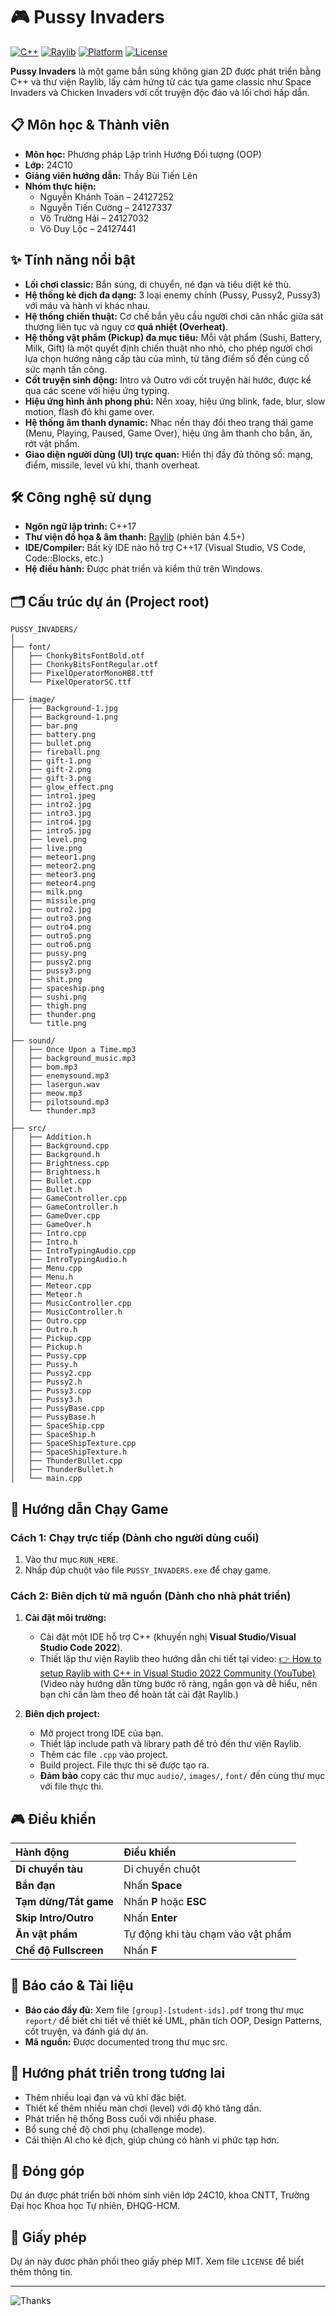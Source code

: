 # 🎮 Pussy Invaders

[![C++](https://img.shields.io/badge/C++-17-blue.svg)](https://en.cppreference.com/)
[![Raylib](https://img.shields.io/badge/Raylib-4.5-green.svg)](https://www.raylib.com/)
[![Platform](https://img.shields.io/badge/Platform-Windows-lightgrey.svg)](https://www.microsoft.com/)
[![License](https://img.shields.io/badge/License-MIT-yellow.svg)](LICENSE)

**Pussy Invaders** là một game bắn súng không gian 2D được phát triển bằng C++ và thư viện Raylib, lấy cảm hứng từ các tựa game classic như Space Invaders và Chicken Invaders với cốt truyện độc đáo và lối chơi hấp dẫn.

## 📋 Môn học & Thành viên

* **Môn học:** Phương pháp Lập trình Hướng Đối tượng (OOP)
* **Lớp:** 24C10
* **Giảng viên hướng dẫn:** Thầy Bùi Tiến Lên
* **Nhóm thực hiện:**
    * Nguyễn Khánh Toàn – 24127252
    * Nguyễn Tiến Cường – 24127337
    * Võ Trường Hải – 24127032
    * Võ Duy Lộc – 24127441

## ✨ Tính năng nổi bật

*   **Lối chơi classic:** Bắn súng, di chuyển, né đạn và tiêu diệt kẻ thù.
*   **Hệ thống kẻ địch đa dạng:** 3 loại enemy chính (Pussy, Pussy2, Pussy3) với máu và hành vi khác nhau.
*   **Hệ thống chiến thuật:** Cơ chế bắn yêu cầu người chơi cân nhắc giữa sát thương liên tục và nguy cơ **quá nhiệt (Overheat)**.
*   **Hệ thống vật phẩm (Pickup) đa mục tiêu:** Mỗi vật phẩm (Sushi, Battery, Milk, Gift) là một quyết định chiến thuật nho nhỏ, cho phép người chơi lựa chọn hướng nâng cấp tàu của mình, từ tăng điểm số đến củng cố sức mạnh tấn công.
*   **Cốt truyện sinh động:** Intro và Outro với cốt truyện hài hước, được kể qua các scene với hiệu ứng typing.
*   **Hiệu ứng hình ảnh phong phú:** Nền xoay, hiệu ứng blink, fade, blur, slow motion, flash đỏ khi game over.
*   **Hệ thống âm thanh dynamic:** Nhạc nền thay đổi theo trạng thái game (Menu, Playing, Paused, Game Over), hiệu ứng âm thanh cho bắn, ăn, rớt vật phẩm.
*   **Giao diện người dùng (UI) trực quan:** Hiển thị đầy đủ thông số: mạng, điểm, missile, level vũ khí, thanh overheat.

## 🛠 Công nghệ sử dụng

*   **Ngôn ngữ lập trình:** C++17
*   **Thư viện đồ họa & âm thanh:** [Raylib](https://www.raylib.com/) (phiên bản 4.5+)
*   **IDE/Compiler:** Bất kỳ IDE nào hỗ trợ C++17 (Visual Studio, VS Code, Code::Blocks, etc.)
*   **Hệ điều hành:** Được phát triển và kiểm thử trên Windows.

## 🗂 Cấu trúc dự án (Project root)
```
PUSSY_INVADERS/
│
├── font/
│   ├── ChonkyBitsFontBold.otf
│   ├── ChonkyBitsFontRegular.otf
│   ├── PixelOperatorMonoHB8.ttf
│   └── PixelOperatorSC.ttf
│
├── image/
│   ├── Background-1.jpg
│   ├── Background-1.png
│   ├── bar.png
│   ├── battery.png
│   ├── bullet.png
│   ├── fireball.png
│   ├── gift-1.png
│   ├── gift-2.png
│   ├── gift-3.png
│   ├── glow_effect.png
│   ├── intro1.jpeg
│   ├── intro2.jpg
│   ├── intro3.jpg
│   ├── intro4.jpg
│   ├── intro5.jpg
│   ├── level.png
│   ├── live.png
│   ├── meteor1.png
│   ├── meteor2.png
│   ├── meteor3.png
│   ├── meteor4.png
│   ├── milk.png
│   ├── missile.png
│   ├── outro2.jpg
│   ├── outro3.png
│   ├── outro4.png
│   ├── outro5.png
│   ├── outro6.png
│   ├── pussy.png
│   ├── pussy2.png
│   ├── pussy3.png
│   ├── shit.png
│   ├── spaceship.png
│   ├── sushi.png
│   ├── thigh.png
│   ├── thunder.png
│   └── title.png
│
├── sound/
│   ├── Once Upon a Time.mp3
│   ├── background_music.mp3
│   ├── bom.mp3
│   ├── enemysound.mp3
│   ├── lasergun.wav
│   ├── meow.mp3
│   ├── pilotsound.mp3
│   └── thunder.mp3
│
├── src/
│   ├── Addition.h
│   ├── Background.cpp
│   ├── Background.h
│   ├── Brightness.cpp
│   ├── Brightness.h
│   ├── Bullet.cpp
│   ├── Bullet.h
│   ├── GameController.cpp
│   ├── GameController.h
│   ├── GameOver.cpp
│   ├── GameOver.h
│   ├── Intro.cpp
│   ├── Intro.h
│   ├── IntroTypingAudio.cpp
│   ├── IntroTypingAudio.h
│   ├── Menu.cpp
│   ├── Menu.h
│   ├── Meteor.cpp
│   ├── Meteor.h
│   ├── MusicController.cpp
│   ├── MusicController.h
│   ├── Outro.cpp
│   ├── Outro.h
│   ├── Pickup.cpp
│   ├── Pickup.h
│   ├── Pussy.cpp
│   ├── Pussy.h
│   ├── Pussy2.cpp
│   ├── Pussy2.h
│   ├── Pussy3.cpp
│   ├── Pussy3.h
│   ├── PussyBase.cpp
│   ├── PussyBase.h
│   ├── SpaceShip.cpp
│   ├── SpaceShip.h
│   ├── SpaceShipTexture.cpp
│   ├── SpaceShipTexture.h
│   ├── ThunderBullet.cpp
│   ├── ThunderBullet.h
│   └── main.cpp
```
## 🚀 Hướng dẫn Chạy Game

### Cách 1: Chạy trực tiếp (Dành cho người dùng cuối)

1.  Vào thư mục `RUN_HERE`.
2.  Nhấp đúp chuột vào file `PUSSY_INVADERS.exe` để chạy game.

### Cách 2: Biên dịch từ mã nguồn (Dành cho nhà phát triển)

1.  **Cài đặt môi trường:**
    *   Cài đặt một IDE hỗ trợ C++ (khuyến nghị **Visual Studio/Visual Studio Code 2022**).
    *   Thiết lập thư viện Raylib theo hướng dẫn chi tiết tại video: [👉 How to setup Raylib with C++ in Visual Studio 2022 Community (YouTube)](https://www.youtube.com/watch?v=PaAcVk5jUd8)
(Video này hướng dẫn từng bước rõ ràng, ngắn gọn và dễ hiểu, nên bạn chỉ cần làm theo để hoàn tất cài đặt Raylib.)

2.  **Biên dịch project:**
    *   Mở project trong IDE của bạn.
    *   Thiết lập include path và library path để trỏ đến thư viện Raylib.
    *   Thêm các file `.cpp` vào project.
    *   Build project. File thực thi sẽ được tạo ra.
    *   **Đảm bảo** copy các thư mục `audio/`, `images/`, `font/` đến cùng thư mục với file thực thi.

## 🎮 Điều khiển

| Hành động | Điều khiển |
| :--- | :--- |
| **Di chuyển tàu** | Di chuyển chuột |
| **Bắn đạn** | Nhấn **Space** |
| **Tạm dừng/Tắt game** | Nhấn **P** hoặc **ESC** |
| **Skip Intro/Outro** | Nhấn **Enter** |
| **Ăn vật phẩm** | Tự động khi tàu chạm vào vật phẩm |
| **Chế độ Fullscreen** | Nhấn **F** |

## 📖 Báo cáo & Tài liệu

*   **Báo cáo đầy đủ:** Xem file `[group]-[student-ids].pdf` trong thư mục `report/` để biết chi tiết về thiết kế UML, phân tích OOP, Design Patterns, cốt truyện, và đánh giá dự án.
*   **Mã nguồn:** Được documented trong thư mục src.

## 🔮 Hướng phát triển trong tương lai

*   Thêm nhiều loại đạn và vũ khí đặc biệt.
*   Thiết kế thêm nhiều màn chơi (level) với độ khó tăng dần.
*   Phát triển hệ thống Boss cuối với nhiều phase.
*   Bổ sung chế độ chơi phụ (challenge mode).
*   Cải thiện AI cho kẻ địch, giúp chúng có hành vi phức tạp hơn.

## 👥 Đóng góp

Dự án được phát triển bởi nhóm sinh viên lớp 24C10, khoa CNTT, Trường Đại học Khoa học Tự nhiên, ĐHQG-HCM.

## 📄 Giấy phép

Dự án này được phân phối theo giấy phép MIT. Xem file `LICENSE` để biết thêm thông tin.

---

![Thanks](https://readme-typing-svg.demolab.com?font=Fira+Code&weight=500&duration=4000&pause=1000&color=45A1FF&center=true&width=600&lines=Ch%C3%BAc%20b%E1%BA%A1n%20ch%C6%A1i%20game%20vui%20v%E1%BA%BB!;Meow!%20%F0%9F%90%B1%F0%9F%91%BF)
